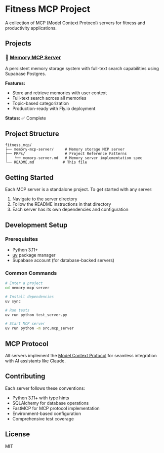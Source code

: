 # Fitness MCP Project

A collection of MCP (Model Context Protocol) servers for fitness and productivity applications.

## Projects

### 📝 [Memory MCP Server](./memory-mcp-server)
A persistent memory storage system with full-text search capabilities using Supabase Postgres.

**Features:**
- Store and retrieve memories with user context
- Full-text search across all memories
- Topic-based categorization
- Production-ready with Fly.io deployment

**Status:** ✅ Complete

## Project Structure

```
fitness_mcp/
├── memory-mcp-server/     # Memory storage MCP server
├── PRPs/                  # Project Reference Patterns
│   └── memory-server.md   # Memory server implementation spec
└── README.md             # This file
```

## Getting Started

Each MCP server is a standalone project. To get started with any server:

1. Navigate to the server directory
2. Follow the README instructions in that directory
3. Each server has its own dependencies and configuration

## Development Setup

### Prerequisites
- Python 3.11+
- [uv](https://github.com/astral-sh/uv) package manager
- Supabase account (for database-backed servers)

### Common Commands

```bash
# Enter a project
cd memory-mcp-server

# Install dependencies
uv sync

# Run tests
uv run python test_server.py

# Start MCP server
uv run python -m src.mcp_server
```

## MCP Protocol

All servers implement the [Model Context Protocol](https://github.com/anthropics/model-context-protocol) for seamless integration with AI assistants like Claude.

## Contributing

Each server follows these conventions:
- Python 3.11+ with type hints
- SQLAlchemy for database operations
- FastMCP for MCP protocol implementation
- Environment-based configuration
- Comprehensive test coverage

## License

MIT